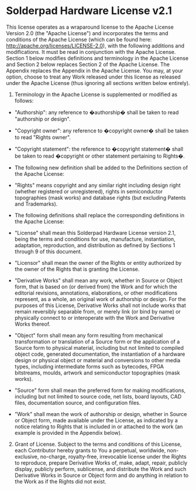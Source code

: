 # Solderpad Hardware License v2.1

This license operates as a wraparound license to the Apache License Version 2.0
(the "Apache License") and incorporates the terms and conditions of the Apache
License (which can be found here: http://apache.org/licenses/LICENSE-2.0), with
the following additions and modifications. It must be read in conjunction with
the Apache License. Section 1 below modifies definitions and terminology in the
Apache License and Section 2 below replaces Section 2 of the Apache License. The
Appendix replaces the Appendix in the Apache License. You may, at your option,
choose to treat any Work released under this license as released under the
Apache License (thus ignoring all sections written below entirely).

1. Terminology in the Apache License is supplemented or modified as follows:

- "Authorship": any reference to �authorship� shall be taken to read "authorship
  or design".

- "Copyright owner": any reference to �copyright owner� shall be taken to read
  "Rights owner".

- "Copyright statement": the reference to �copyright statement� shall be taken
  to read �copyright or other statement pertaining to Rights�.

- The following new definition shall be added to the Definitions section of the
  Apache License:

- "Rights" means copyright and any similar right including design right (whether
  registered or unregistered), rights in semiconductor topographies (mask works)
  and database rights (but excluding Patents and Trademarks).

- The following definitions shall replace the corresponding definitions in the
  Apache License:

- "License" shall mean this Solderpad Hardware License version 2.1, being the
  terms and conditions for use, manufacture, instantiation, adaptation,
  reproduction, and distribution as defined by Sections 1 through 9 of this
  document.

- "Licensor" shall mean the owner of the Rights or entity authorized by the
  owner of the Rights that is granting the License.

- "Derivative Works" shall mean any work, whether in Source or Object form, that
  is based on (or derived from) the Work and for which the editorial revisions,
  annotations, elaborations, or other modifications represent, as a whole, an
  original work of authorship or design. For the purposes of this License,
  Derivative Works shall not include works that remain reversibly separable
  from, or merely link (or bind by name) or physically connect to or
  interoperate with the Work and Derivative Works thereof.

- "Object" form shall mean any form resulting from mechanical transformation or
  translation of a Source form or the application of a Source form to physical
  material, including but not limited to compiled object code, generated
  documentation, the instantiation of a hardware design or physical object or
  material and conversions to other media types, including intermediate forms
  such as bytecodes, FPGA bitstreams, moulds, artwork and semiconductor
  topographies (mask works).

- "Source" form shall mean the preferred form for making modifications,
  including but not limited to source code, net lists, board layouts, CAD files,
  documentation source, and configuration files.

- "Work" shall mean the work of authorship or design, whether in Source or
  Object form, made available under the License, as indicated by a notice
  relating to Rights that is included in or attached to the work (an example is
  provided in the Appendix below).

2. Grant of License. Subject to the terms and conditions of this License, each
   Contributor hereby grants to You a perpetual, worldwide, non-exclusive,
   no-charge, royalty-free, irrevocable license under the Rights to reproduce,
   prepare Derivative Works of, make, adapt, repair, publicly display, publicly
   perform, sublicense, and distribute the Work and such Derivative Works in
   Source or Object form and do anything in relation to the Work as if the
   Rights did not exist.
